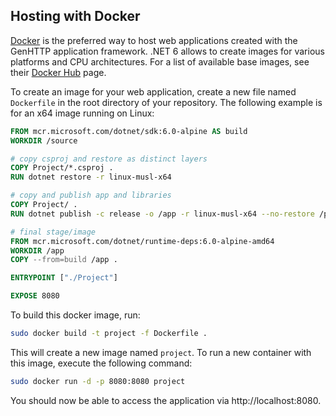 ﻿## Hosting with Docker

[Docker](https://www.docker.com/) is the preferred way to host
web applications created with the GenHTTP application framework. .NET 6 allows
to create images for various platforms and CPU architectures. For a list of available base images,
see their [Docker Hub](https://hub.docker.com/_/microsoft-dotnet-core-sdk/) page.

To create an image for your web application, create a new file named `Dockerfile` in the
root directory of your repository. The following example is for an x64 image
running on Linux:

```dockerfile
FROM mcr.microsoft.com/dotnet/sdk:6.0-alpine AS build
WORKDIR /source

# copy csproj and restore as distinct layers
COPY Project/*.csproj .
RUN dotnet restore -r linux-musl-x64

# copy and publish app and libraries
COPY Project/ .
RUN dotnet publish -c release -o /app -r linux-musl-x64 --no-restore /p:PublishTrimmed=true /p:TrimMode=Link

# final stage/image
FROM mcr.microsoft.com/dotnet/runtime-deps:6.0-alpine-amd64
WORKDIR /app
COPY --from=build /app .

ENTRYPOINT ["./Project"]

EXPOSE 8080
```

To build this docker image, run:

```bash
sudo docker build -t project -f Dockerfile .
```

This will create a new image named `project`. To run a new container
with this image, execute the following command:

```bash
sudo docker run -d -p 8080:8080 project
```

You should now be able to access the application via http://localhost:8080.